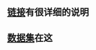 ## [链接](https://xz.aliyun.com/t/12597)有很详细的说明

## [数据集](https://github.com/ocatak/malware_api_class)在这
